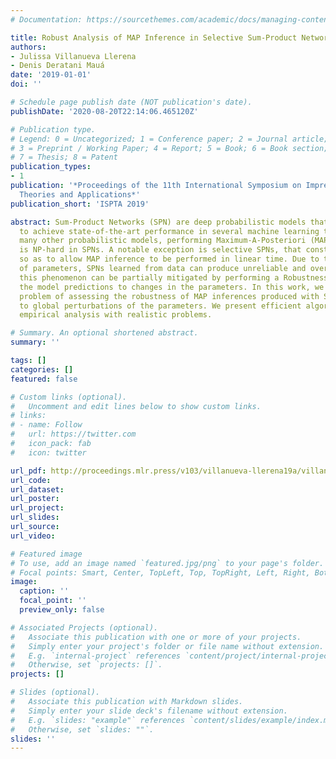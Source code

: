 ```yaml
---
# Documentation: https://sourcethemes.com/academic/docs/managing-content/

title: Robust Analysis of MAP Inference in Selective Sum-Product Networks
authors:
- Julissa Villanueva Llerena
- Denis Deratani Mauá
date: '2019-01-01'
doi: ''

# Schedule page publish date (NOT publication's date).
publishDate: '2020-08-20T22:14:06.465120Z'

# Publication type.
# Legend: 0 = Uncategorized; 1 = Conference paper; 2 = Journal article;
# 3 = Preprint / Working Paper; 4 = Report; 5 = Book; 6 = Book section;
# 7 = Thesis; 8 = Patent
publication_types:
- 1
publication: '*Proceedings of the 11th International Symposium on Imprecise Probabilities:
  Theories and Applications*'
publication_short: 'ISPTA 2019'

abstract: Sum-Product Networks (SPN) are deep probabilistic models that have shown
  to achieve state-of-the-art performance in several machine learning tasks. As with
  many other probabilistic models, performing Maximum-A-Posteriori (MAP) inference
  is NP-hard in SPNs. A notable exception is selective SPNs, that constrain the network
  so as to allow MAP inference to be performed in linear time. Due to the high number
  of parameters, SPNs learned from data can produce unreliable and overconfident inference;
  this phenomenon can be partially mitigated by performing a Robustness Analysis of
  the model predictions to changes in the parameters. In this work, we address the
  problem of assessing the robustness of MAP inferences produced with Selective SPNs
  to global perturbations of the parameters. We present efficient algorithms and an
  empirical analysis with realistic problems.

# Summary. An optional shortened abstract.
summary: ''

tags: []
categories: []
featured: false

# Custom links (optional).
#   Uncomment and edit lines below to show custom links.
# links:
# - name: Follow
#   url: https://twitter.com
#   icon_pack: fab
#   icon: twitter

url_pdf: http://proceedings.mlr.press/v103/villanueva-llerena19a/villanueva-llerena19a.pdf
url_code:
url_dataset:
url_poster:
url_project:
url_slides:
url_source:
url_video:

# Featured image
# To use, add an image named `featured.jpg/png` to your page's folder. 
# Focal points: Smart, Center, TopLeft, Top, TopRight, Left, Right, BottomLeft, Bottom, BottomRight.
image:
  caption: ''
  focal_point: ''
  preview_only: false

# Associated Projects (optional).
#   Associate this publication with one or more of your projects.
#   Simply enter your project's folder or file name without extension.
#   E.g. `internal-project` references `content/project/internal-project/index.md`.
#   Otherwise, set `projects: []`.
projects: []

# Slides (optional).
#   Associate this publication with Markdown slides.
#   Simply enter your slide deck's filename without extension.
#   E.g. `slides: "example"` references `content/slides/example/index.md`.
#   Otherwise, set `slides: ""`.
slides: ''
---
```

